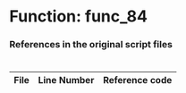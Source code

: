 # Function: func_84
### References in the original script files

#

| File | Line Number | Reference code |
| --- | --- | --- |
